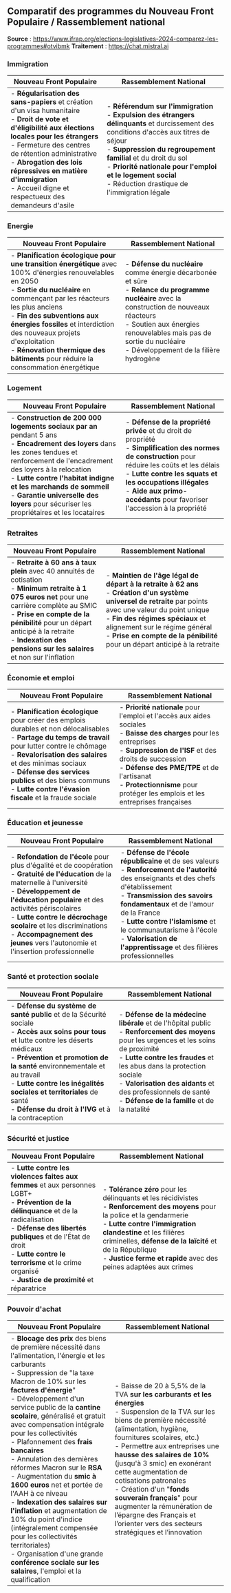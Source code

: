 ## Comparatif des programmes du Nouveau Front Populaire / Rassemblement national

**Source** : https://www.ifrap.org/elections-legislatives-2024-comparez-les-programmes#otvibmk
**Traitement** : https://chat.mistral.ai

### Immigration
| Nouveau Front Populaire | Rassemblement National |
| --- | --- |
| - **Régularisation des sans-papiers** et création d'un visa humanitaire<br>- **Droit de vote et d'éligibilité aux élections locales pour les étrangers**<br>- Fermeture des centres de rétention administrative<br>- **Abrogation des lois répressives en matière d'immigration**<br>- Accueil digne et respectueux des demandeurs d'asile | - **Référendum sur l'immigration**<br>- **Expulsion des étrangers délinquants** et durcissement des conditions d'accès aux titres de séjour<br>- **Suppression du regroupement familial** et du droit du sol<br>- **Priorité nationale pour l'emploi et le logement social**<br>- Réduction drastique de l'immigration légale |

### Energie
| Nouveau Front Populaire | Rassemblement National |
| --- | --- |
| - **Planification écologique pour une transition énergétique** avec 100% d'énergies renouvelables en 2050<br>- **Sortie du nucléaire** en commençant par les réacteurs les plus anciens<br>- **Fin des subventions aux énergies fossiles** et interdiction des nouveaux projets d'exploitation<br>- **Rénovation thermique des bâtiments** pour réduire la consommation énergétique | - **Défense du nucléaire** comme énergie décarbonée et sûre<br>- **Relance du programme nucléaire** avec la construction de nouveaux réacteurs<br>- Soutien aux énergies renouvelables mais pas de sortie du nucléaire<br>- Développement de la filière hydrogène |

### Logement
| Nouveau Front Populaire | Rassemblement National |
| --- | --- |
| - **Construction de 200 000 logements sociaux par an** pendant 5 ans<br>- **Encadrement des loyers** dans les zones tendues et renforcement de l'encadrement des loyers à la relocation<br>- **Lutte contre l'habitat indigne et les marchands de sommeil**<br>- **Garantie universelle des loyers** pour sécuriser les propriétaires et les locataires | - **Défense de la propriété privée** et du droit de propriété<br>- **Simplification des normes de construction** pour réduire les coûts et les délais<br>- **Lutte contre les squats et les occupations illégales**<br>- **Aide aux primo-accédants** pour favoriser l'accession à la propriété |

### Retraites
| Nouveau Front Populaire | Rassemblement National |
| --- | --- |
| - **Retraite à 60 ans à taux plein** avec 40 annuités de cotisation<br>- **Minimum retraite à 1 075 euros net** pour une carrière complète au SMIC<br>- **Prise en compte de la pénibilité** pour un départ anticipé à la retraite<br>- **Indexation des pensions sur les salaires** et non sur l'inflation | - **Maintien de l'âge légal de départ à la retraite à 62 ans**<br>- **Création d'un système universel de retraite** par points avec une valeur du point unique<br>- **Fin des régimes spéciaux** et alignement sur le régime général<br>- **Prise en compte de la pénibilité** pour un départ anticipé à la retraite |

### Économie et emploi
| Nouveau Front Populaire | Rassemblement National |
| --- | --- |
| - **Planification écologique** pour créer des emplois durables et non délocalisables<br>-  **Partage du temps de travail** pour lutter contre le chômage<br>-  **Revalorisation des salaires** et des minimas sociaux<br>-  **Défense des services publics** et des biens communs<br>-  **Lutte contre l'évasion fiscale** et la fraude sociale | - **Priorité nationale** pour l'emploi et l'accès aux aides sociales<br>-  **Baisse des charges** pour les entreprises<br>-  **Suppression de l'ISF** et des droits de succession<br>-  **Défense des PME/TPE** et de l'artisanat<br>-  **Protectionnisme** pour protéger les emplois et les entreprises françaises |

### Éducation et jeunesse
| Nouveau Front Populaire | Rassemblement National |
| --- | --- |
| - **Refondation de l'école** pour plus d'égalité et de coopération<br>-  **Gratuité de l'éducation** de la maternelle à l'université<br>-  **Développement de l'éducation populaire** et des activités périscolaires<br>-  **Lutte contre le décrochage scolaire** et les discriminations<br>-  **Accompagnement des jeunes** vers l'autonomie et l'insertion professionnelle | - **Défense de l'école républicaine** et de ses valeurs<br>-  **Renforcement de l'autorité** des enseignants et des chefs d'établissement<br>-  **Transmission des savoirs fondamentaux** et de l'amour de la France<br>-  **Lutte contre l'islamisme** et le communautarisme à l'école<br>-  **Valorisation de l'apprentissage** et des filières professionnelles |

### Santé et protection sociale
| Nouveau Front Populaire | Rassemblement National |
| --- | --- |
| - **Défense du système de santé public** et de la Sécurité sociale<br>-  **Accès aux soins pour tous** et lutte contre les déserts médicaux<br>-  **Prévention et promotion de la santé** environnementale et au travail<br>-  **Lutte contre les inégalités sociales et territoriales** de santé<br>-  **Défense du droit à l'IVG** et à la contraception | - **Défense de la médecine libérale** et de l'hôpital public<br>-  **Renforcement des moyens** pour les urgences et les soins de proximité<br>-  **Lutte contre les fraudes** et les abus dans la protection sociale<br>-  **Valorisation des aidants** et des professionnels de santé<br>-  **Défense de la famille** et de la natalité |

### Sécurité et justice
| Nouveau Front Populaire | Rassemblement National |
| --- | --- |
| - **Lutte contre les violences faites aux femmes** et aux personnes LGBT+<br>-  **Prévention de la délinquance** et de la radicalisation<br>-  **Défense des libertés publiques** et de l'État de droit<br>-  **Lutte contre le terrorisme** et le crime organisé<br>-  **Justice de proximité** et réparatrice | - **Tolérance zéro** pour les délinquants et les récidivistes<br>-  **Renforcement des moyens** pour la police et la gendarmerie<br>-  **Lutte contre l'immigration clandestine** et les filières criminelles, **défense de la laïcité** et de la République<br>-  **Justice ferme et rapide** avec des peines adaptées aux crimes |

### Pouvoir d'achat
| Nouveau Front Populaire | Rassemblement National |
| --- | --- |
| - **Blocage des prix** des biens de première nécessité dans l'alimentation, l'énergie et les carburants<br>- Suppression de "la taxe Macron de 10% sur les **factures d'énergie**"<br>- Développement d'un service public de la **cantine scolaire**, généralisé et gratuit avec compensation intégrale pour les collectivités<br>- Plafonnement des **frais bancaires**<br>- Annulation des dernières réformes Macron sur le **RSA**<br> - Augmentation du **smic à 1600 euros** net et portée de l'AAH à ce niveau<br>- **Indexation des salaires sur l'inflation** et augmentation de 10% du point d'indice (intégralement compensée pour les collectivités territoriales)<br>- Organisation d'une grande **conférence sociale sur les salaires**, l'emploi et la qualification<br> | - Baisse de 20 à 5,5% de la TVA **sur les carburants et les énergies**<br>- Suspension de la TVA sur les biens de première nécessité (alimentation, hygiène, fournitures scolaires, etc.)<br>- Permettre aux entreprises une **hausse des salaires de 10%** (jusqu'à 3 smic) en exonérant cette augmentation de cotisations patronales<br>- Création d'un "**fonds souverain français**" pour augmenter la rémunération de l’épargne des Français et l’orienter vers des secteurs stratégiques et l’innovation<br> 
